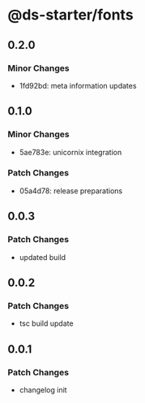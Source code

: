 # @ds-starter/fonts

## 0.2.0

### Minor Changes

- 1fd92bd: meta information updates

## 0.1.0

### Minor Changes

- 5ae783e: unicornix integration

### Patch Changes

- 05a4d78: release preparations

## 0.0.3

### Patch Changes

- updated build

## 0.0.2

### Patch Changes

- tsc build update

## 0.0.1

### Patch Changes

- changelog init
